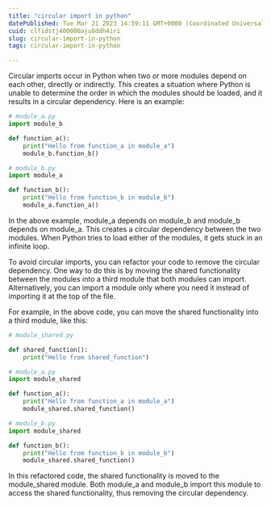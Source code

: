 ```yaml
---
title: "circular import in python"
datePublished: Tue Mar 21 2023 14:59:11 GMT+0000 (Coordinated Universal Time)
cuid: clfidstj400000aju8ddh4iri
slug: circular-import-in-python
tags: circular-import-in-python

---
```


Circular imports occur in Python when two or more modules depend on each other, directly or indirectly. This creates a situation where Python is unable to determine the order in which the modules should be loaded, and it results in a circular dependency. Here is an example:

```python
# module_a.py
import module_b

def function_a():
    print("Hello from function_a in module_a")
    module_b.function_b()

# module_b.py
import module_a

def function_b():
    print("Hello from function_b in module_b")
    module_a.function_a()
```

In the above example, module\_a depends on module\_b and module\_b depends on module\_a. This creates a circular dependency between the two modules. When Python tries to load either of the modules, it gets stuck in an infinite loop.

To avoid circular imports, you can refactor your code to remove the circular dependency. One way to do this is by moving the shared functionality between the modules into a third module that both modules can import. Alternatively, you can import a module only where you need it instead of importing it at the top of the file.

For example, in the above code, you can move the shared functionality into a third module, like this:

```python
# module_shared.py

def shared_function():
    print("Hello from shared_function")

# module_a.py
import module_shared

def function_a():
    print("Hello from function_a in module_a")
    module_shared.shared_function()

# module_b.py
import module_shared

def function_b():
    print("Hello from function_b in module_b")
    module_shared.shared_function()
```

In this refactored code, the shared functionality is moved to the module\_shared module. Both module\_a and module\_b import this module to access the shared functionality, thus removing the circular dependency.